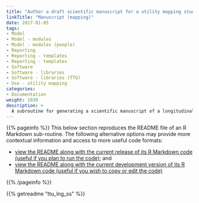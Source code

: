 ```yaml
---
title: "Author a draft scientific manuscript for a utility mapping study"
linkTitle: "Manuscript (mapping)"
date: 2017-01-05
tags:
- Model
- Model - modules
- Model - modules (people)
- Reporting
- Reporting - templates
- Reporting - templates
- Software
- Software - libraries
- Software - libraries (TTU)
- Use - utility mapping
categories:
- Documentation
weight: 1030
description: >
  A subroutine for generating a scientific manuscript of a longitudinal utility mapping study undertaken with the TTU library.
---
```


{{% pageinfo %}}
This below section reproduces the README file of an R Markdown sub-routine. The following alternative options may provide more contextual information and access to more useful code formats:

* [view the README along with the current release of its R Markdown code (useful if you plan to run the code)](https://doi.org/10.5281/zenodo.5976987); and
* [view the README along with the current development version of its R Markdown code (useful if you wish to copy or edit the code)](https://github.com/ready4-dev/ttu_mdl_ctlg/) 

{{% /pageinfo %}}

{{% getreadme "ttu_lng_ss" %}}
